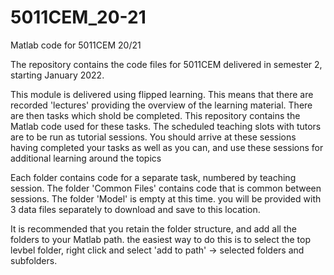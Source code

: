 # 5011CEM_20-21
Matlab code for 5011CEM 20/21

The repository contains the code files for 5011CEM delivered in semester 2, starting January 2022.

This module is delivered using flipped learning. This means that there are recorded 'lectures' providing the overview of the learning material. There are then tasks which shold be completed. This repository contains the Matlab code used for these tasks.
The scheduled teaching slots with tutors are to be run as tutorial sessions. You should arrive at these sessions having completed your tasks as well as you can, and use these sessions for additional learning around the topics

Each folder contains code for a separate task, numbered by teaching session.
The folder 'Common Files' contains code that is common between sessions.
The folder 'Model' is empty at this time. you will be provided with 3 data files separately to download and save to this location.

It is recommended that you retain the folder structure, and add all the folders to your Matlab path. the easiest way to do this is to select the top levbel folder, right click and select 'add to path' -> selected folders and subfolders.
